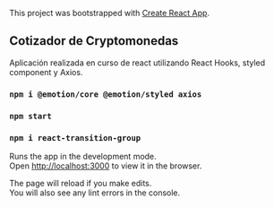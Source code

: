 This project was bootstrapped with [Create React App](https://github.com/facebook/create-react-app).

## Cotizador de Cryptomonedas

Aplicación realizada en curso de react utilizando React Hooks, styled component y Axios.
### `npm i @emotion/core @emotion/styled axios`
### `npm start`
### `npm i react-transition-group `

Runs the app in the development mode.<br />
Open [http://localhost:3000](http://localhost:3000) to view it in the browser.

The page will reload if you make edits.<br />
You will also see any lint errors in the console.
